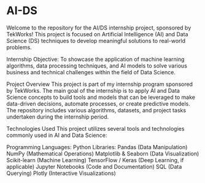 # AI-DS
Welcome to the repository for the AI/DS internship project, sponsored by TekWorks! This project is focused on Artificial Intelligence (AI) and Data Science (DS) techniques to develop meaningful solutions to real-world problems.

Internship Objective: To showcase the application of machine learning algorithms, data processing techniques, and AI models to solve various business and technical challenges within the field of Data Science.

Project Overview
This project is part of my internship program sponsored by TekWorks. The main goal of the internship is to apply AI and Data Science concepts to build tools and models that can be leveraged to make data-driven decisions, automate processes, or create predictive models. The repository includes various algorithms, datasets, and project tasks undertaken during the internship period.

Technologies Used
This project utilizes several tools and technologies commonly used in AI and Data Science:

Programming Languages: Python
Libraries:
Pandas (Data Manipulation)
NumPy (Mathematical Operations)
Matplotlib & Seaborn (Data Visualization)
Scikit-learn (Machine Learning)
TensorFlow / Keras (Deep Learning, if applicable)
Jupyter Notebooks (Code and Documentation)
SQL (Data Querying)
Plotly (Interactive Visualizations)
